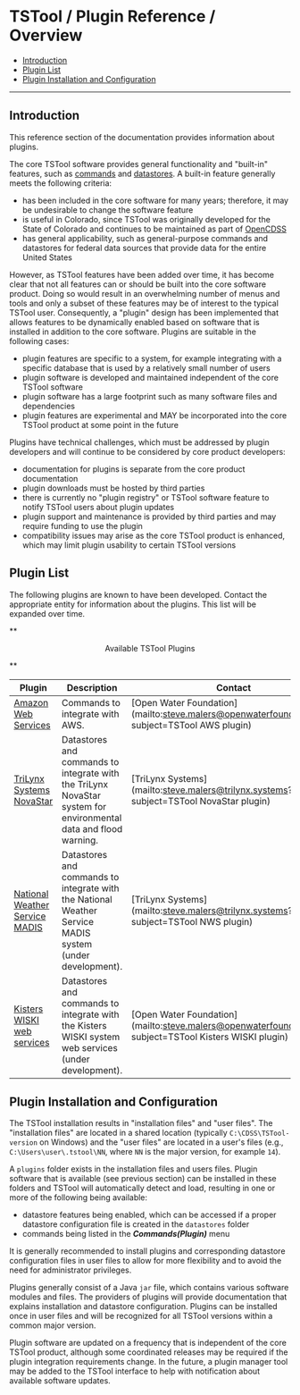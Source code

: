 # TSTool / Plugin Reference / Overview #

*   [Introduction](#introduction)
*   [Plugin List](#plugin-list)
*   [Plugin Installation and Configuration](#plugin-installation-and-configuration)

-----

## Introduction ##

This reference section of the documentation provides information about plugins.

The core TSTool software provides general functionality and "built-in" features,
such as [commands](../command-ref/overview.md) and [datastores](../datastore-ref/overview.md).
A built-in feature generally meets the following criteria:

*   has been included in the core software for many years; therefore,
    it may be undesirable to change the software feature
*   is useful in Colorado, since TSTool was originally developed for the State of Colorado
    and continues to be maintained as part of [OpenCDSS](https://opencdss.state.co.us)
*   has general applicability, such as general-purpose commands and datastores for federal data sources
    that provide data for the entire United States

However, as TSTool features have been added over time, it has become clear that not all features can or should be
built into the core software product.
Doing so would result in an overwhelming number of menus and tools and only a subset of these features may be
of interest to the typical TSTool user.
Consequently, a "plugin" design has been implemented that allows features to be dynamically enabled based on
software that is installed in addition to the core software.
Plugins are suitable in the following cases:

*   plugin features are specific to a system,
    for example integrating with a specific database that is used by a relatively small number of users
*   plugin software is developed and maintained independent of the core TSTool software
*   plugin software has a large footprint such as many software files and dependencies
*   plugin features are experimental and MAY be incorporated into the core TSTool product at some point in the future

Plugins have technical challenges, which must be addressed by plugin developers
and will continue to be considered by core product developers:

*   documentation for plugins is separate from the core product documentation
*   plugin downloads must be hosted by third parties
*   there is currently no "plugin registry" or TSTool software feature to notify TSTool users about plugin updates
*   plugin support and maintenance is provided by third parties and may require funding to use the plugin
*   compatibility issues may arise as the core TSTool product is enhanced,
    which may limit plugin usability to certain TSTool versions

## Plugin List ##

The following plugins are known to have been developed.
Contact the appropriate entity for information about the plugins.
This list will be expanded over time.

**<p style="text-align: center;">
Available TSTool Plugins
</p>**

| **Plugin** | **Description** | **Contact** |
|--|--|--|
| [Amazon Web Services](https://software.openwaterfoundation.org/) | Commands to integrate with AWS. | [Open Water Foundation](mailto:steve.malers@openwaterfoundation.org?subject=TSTool AWS plugin) |
| [TriLynx Systems NovaStar](https://trilynx.systems/) | Datastores and commands to integrate with the TriLynx NovaStar system for environmental data and flood warning. | [TriLynx Systems](mailto:steve.malers@trilynx.systems?subject=TSTool NovaStar plugin) |
| [National Weather Service MADIS](https://trilynx.systems/) | Datastores and commands to integrate with the National Weather Service MADIS system (under development). | [TriLynx Systems](mailto:steve.malers@trilynx.systems?subject=TSTool NWS plugin) |
| [Kisters WISKI web services](https://software.openwaterfoundation.org/) | Datastores and commands to integrate with the Kisters WISKI system web services (under development). | [Open Water Foundation](mailto:steve.malers@openwaterfoundation.org?subject=TSTool Kisters WISKI plugin) |

## Plugin Installation and Configuration ##

The TSTool installation results in "installation files" and "user files".
The "installation files" are located in a shared location (typically `C:\CDSS\TSTool-version` on Windows) and the "user files"
are located in a user's files (e.g., `C:\Users\user\.tstool\NN`, where `NN` is the major version, for example `14`).

A `plugins` folder exists in the installation files and users files.
Plugin software that is available (see previous section) can be installed in these folders and TSTool will automatically detect and load,
resulting in one or more of the following being available:

*   datastore features being enabled,
    which can be accessed if a proper datastore configuration file is created in the `datastores` folder
*   commands being listed in the ***Commands(Plugin)*** menu

It is generally recommended to install plugins and corresponding datastore configuration files
in user files to allow for more flexibility and to avoid the need for administrator privileges.

Plugins generally consist of a Java `jar` file, which contains various software modules and files.
The providers of plugins will provide documentation that explains installation and datastore configuration.
Plugins can be installed once in user files and will be recognized for all TSTool versions within a common major version.

Plugin software are updated on a frequency that is independent of the core TSTool product,
although some coordinated releases may be required if the plugin integration requirements change.
In the future, a plugin manager tool may be added to the TSTool interface
to help with notification about available software updates.
